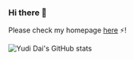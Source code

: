 ### Hi there 👋

<!--
**climbingdaily/climbingdaily** is a ✨ _special_ ✨ repository because its `README.md` (this file) appears on your GitHub profile.
-->
Please check my homepage [here](https://climbingdaily.github.io/) ⚡!
<!--
- I am a Ph.D. student (since 2019) at the spAtial Sensing and Computing Lab ([ASC](https://asc.xmu.edu.cn/)) at [Xiamen University](https://en.xmu.edu.cn/). My goal is to develop robust methods to perceive and understand human behavior in complex environments.
- Research interests: LiDAR mapping, Scene-aware 4D human motion capturing, Human-scene interaction modeling
- Misc: I am a huge fan of outdoor sports, particularly rock climbing, hiking, and mountaineering. ([Outdoor CV](https://climbingdaily.github.io/outdoor/))

I'm always looking for adventure partners to explore new trails on science and mountain. Welcome for any discussions or collaborations.
-->
<!--
- 🌱 I’m currently learning 
- 👯 I’m looking to collaborate on ...
- 🤔 I’m looking for help with ...
- 💬 Ask me about ...
- 📫 How to reach me: ...
- 😄 Pronouns: ...
- ⚡ Fun fact: ...
-->

![Yudi Dai's GitHub stats](https://github-readme-stats-tqlo-git-master-hailanyi.vercel.app/api?username=climbingdaily&show_icons=true&count_private=true&bg_color=30,e96443,904e95&title_color=fff&text_color=fff&icon_color=fff&hide=prs,contribs&include_all_commits=true)

